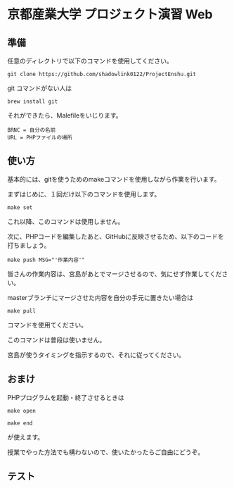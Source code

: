 # 京都産業大学 プロジェクト演習 Web

## 準備

任意のディレクトリで以下のコマンドを使用してください。
```
git clone https://github.com/shadowlink0122/ProjectEnshu.git
```

git コマンドがない人は

```
brew install git
```


それができたら、Malefileをいじります。

```
BRNC = 自分の名前
URL = PHPファイルの場所
```

## 使い方

基本的には、gitを使うためのmakeコマンドを使用しながら作業を行います。

まずはじめに、１回だけ以下のコマンドを使用します。

```
make set
```

これ以降、このコマンドは使用しません。

次に、PHPコードを編集したあと、GitHubに反映させるため、以下のコードを打ちましょう。

```
make push MSG="'作業内容'"
```

皆さんの作業内容は、宮島があとでマージさせるので、気にせず作業してください。

masterブランチにマージさせた内容を自分の手元に置きたい場合は

```
make pull
```

コマンドを使用てください。

このコマンドは普段は使いません。

宮島が使うタイミングを指示するので、それに従ってください。

## おまけ

PHPプログラムを起動・終了させるときは

```
make open

make end
```

が使えます。

授業でやった方法でも構わないので、使いたかったらご自由にどうぞ。


## テスト